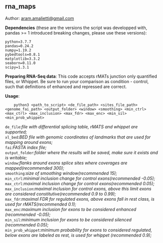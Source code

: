## rna_maps
Author: aram.amalietti@gmail.com


**Dependencies** (these are the versions the script was developped with, pandas >= 1 introduced breaking changes, please use these versions):
```
python=3.7.7  
pandas=0.24.2  
numpy=1.19.2  
pybedtools=0.8.1  
matplotlib=3.3.2
seaborn=0.11.0
scipy=1.3.1
```
**Preparing RNA-Seq data**:
This code accepts rMATs junction only quantified files, or Whippet.
Be sure to run your comparison as condition - control, such that definitions of enhanced and repressed are correct.

**Usage**:  
```
    python3 <path_to_script> <de_file_path> <sites_file_path> <genome_fai_path> <output_folder> <window> <smoothing> <min_ctrl> <max_ctrl> <max_inclusion> <max_fdr> <max_enc> <min_sil> <min_prob_whippet>
```
`de_file`:*file with differential splicing table, rMATS and whippet are supported;*  
`xl_bed`:*BED file with genomic coordinates of landmarks that are used for mapping around exons;*  
`fai`:*FASTA index file;*  
`output_folder`:*folder where the results will be saved, make sure it exists and is writable;*  
`window`:*flanks around exons splice sites where coverages are mapped(recommended 300);*  
`smoothing`:*size of smoothing window(recommended 15);*   
`min_ctrl`:*minimal inclusion change for control exons(recommended -0.05);*  
`max_ctrl`:*maximal inclusion change for control exons(recommended 0.05);*  
`max_inclusion`:*maximal inclusion for control exons, above this limit exons are considered constitutive(recommended 0.9 to 0.99);*  
`max_fdr`:*maximal FDR for regulated exons, above exons fall in rest class, is used for rMATS(recommended 0.1);*  
`max_enc`:*maximum inclusion for exons to be considered enhanced (recommended -0.05);*  
`min_sil`:*minimum inclusion for exons to be considered silenced (recommended 0.05);*  
`min_prob_whippet`:*minimum probability for exons to considered regulated, below exons are labeled as rest, is used for whippet (recommended 0.9);*  
